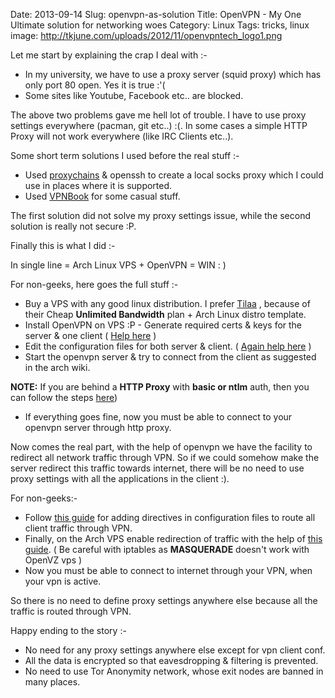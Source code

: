 Date: 2013-09-14
Slug: openvpn-as-solution
Title: OpenVPN - My One Ultimate solution for networking woes
Category: Linux
Tags: tricks, linux
image: http://tkjune.com/uploads/2012/11/openvpntech_logo1.png

Let me start by explaining the crap I deal with :-

- In my university, we have to use a proxy server (squid proxy) which has only port 80 open. Yes it is true :'(
- Some sites like Youtube, Facebook etc.. are blocked.

The above two problems gave me hell lot of trouble. I have to use proxy settings everywhere (pacman, git etc..) :(.
In some cases a simple HTTP  Proxy will not work everywhere (like IRC Clients etc..).

Some short term solutions I used before the real stuff :-

- Used [proxychains](http://proxychains.sourceforge.net/) & openssh to create a local socks proxy which I could use in places where it is supported.
- Used [VPNBook](http://www.vpnbook.com/) for some casual stuff.

The first solution did not solve my proxy settings issue, while the second solution is really not secure :P.

Finally this is what I did :-

In single line = Arch Linux VPS + OpenVPN  = WIN : )

For non-geeks, here goes the full stuff :-

- Buy a VPS with any good linux distribution. I prefer [Tilaa](https://www.tilaa.com/) , because of their Cheap **Unlimited Bandwidth** plan + Arch Linux distro template.
- Install OpenVPN on VPS :P - Generate required certs & keys for the server & one client ( [Help here](https://wiki.archlinux.org/index.php/OpenVPN#Create_a_Public_Key_Infrastructure_.28PKI.29_from_scratch) )
- Edit the configuration files for both server & client. ( [Again help here](https://wiki.archlinux.org/index.php/OpenVPN#A_basic_L3_IP_routing_configuration) )
- Start the openvpn server & try to connect from the client as suggested in the arch wiki.

**NOTE:** If you are behind a **HTTP Proxy** with **basic or ntlm** auth, then you can follow the steps [here](http://openvpn.net/index.php/open-source/documentation/howto.html#http))

- If everything goes fine, now you must be able to connect to your openvpn server through http proxy.

Now comes the real part, with the help of openvpn we have the facility to redirect all network traffic through VPN. So if we could somehow make  the server redirect this traffic towards internet, there will be no  need to use proxy settings with all the applications in the client :).

For non-geeks:-

- Follow [this guide](http://openvpn.net/index.php/open-source/documentation/howto.html#redirect) for adding directives in configuration files to route all client traffic through VPN.
- Finally, on the Arch VPS enable redirection of traffic with the help of [this guide](https://wiki.archlinux.org/index.php/OpenVPN#L2_Ethernet_bridging). ( Be careful with iptables as **MASQUERADE** doesn't work with OpenVZ vps )
- Now you must be able to connect to internet through your VPN, when your vpn is active.

So there is no need to define proxy settings anywhere else because all the traffic is routed through VPN.

Happy ending to the story :-

- No need for any proxy settings anywhere else except for vpn client conf.
- All the data is encrypted so that eavesdropping & filtering is prevented.
- No need to use Tor Anonymity network, whose exit nodes are banned in many places.
